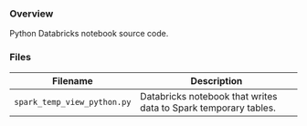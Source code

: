 ### Overview

Python Databricks notebook source code.

### Files

| Filename                    | Description                                                     |
|-----------------------------|-----------------------------------------------------------------|
| `spark_temp_view_python.py` | Databricks notebook that writes data to Spark temporary tables. |